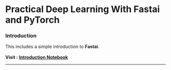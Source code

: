 # Practical Deep Learning With Fastai and PyTorch


### Introduction 

This includes a simple introduction to **Fastai**. <br> <br> **Visit :** [**Introduction Notebook**](01.Introduction/Introduction.ipynb) 

___

